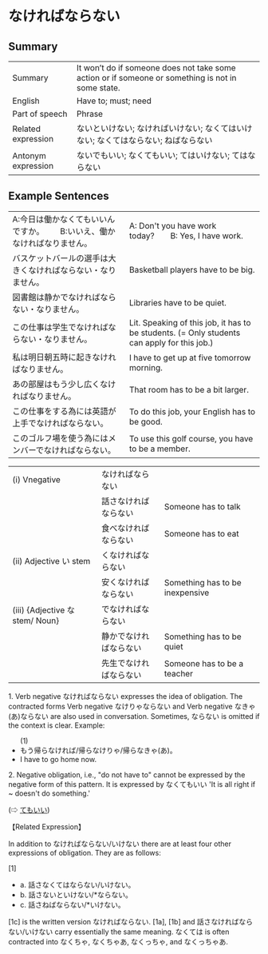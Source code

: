 # なければならない

## Summary

<table><tr>   <td>Summary</td>   <td>It won’t do if someone does not take some action or if someone or something is not in some state.</td></tr><tr>   <td>English</td>   <td>Have to; must; need</td></tr><tr>   <td>Part of speech</td>   <td>Phrase</td></tr><tr>   <td>Related expression</td>   <td>ないといけない; なければいけない; なくてはいけない; なくてはならない; ねばならない</td></tr><tr>   <td>Antonym expression</td>   <td>ないでもいい; なくてもいい; てはいけない; てはならない</td></tr></table>

## Example Sentences

<table><tr>   <td>A:今日は働かなくてもいいんですか。  B:いいえ、働かなければなりません。</td>   <td>A: Don't you have work today?&emsp;&emsp;B: Yes, I have work.</td></tr><tr>   <td>バスケットバールの選手は大きくなければならない・なりません。</td>   <td>Basketball players have to be big.</td></tr><tr>   <td>図書館は静かでなければならない・なりません。</td>   <td>Libraries have to be quiet.</td></tr><tr>   <td>この仕事は学生でなければならない・なりません。</td>   <td>Lit. Speaking of this job, it has to be students. (= Only students can apply for this job.)</td></tr><tr>   <td>私は明日朝五時に起きなければなりません。</td>   <td>I have to get up at five tomorrow morning.</td></tr><tr>   <td>あの部屋はもう少し広くなければなりません。</td>   <td>That room has to be a bit larger.</td></tr><tr>   <td>この仕事をする為には英語が上手でなければならない。</td>   <td>To do this job, your English has to be good.</td></tr><tr>   <td>このゴルフ場を使う為にはメンバーでなければならない。</td>   <td>To use this golf course, you have to be a member.</td></tr></table>

<table class="table"> <tbody><tr class="tr head"> <td class="td"><span class="numbers">(i)</span> <span> <span class="bold">Vnegative</span></span></td> <td class="td"><span class="concept">なければならない</span> </td> <td class="td"><span>&nbsp;</span></td> </tr> <tr class="tr"> <td class="td"><span>&nbsp;</span></td> <td class="td"><span>話さ<span class="concept">なければならない</span></span> </td> <td class="td"><span>Someone    has to talk</span></td> </tr> <tr class="tr"> <td class="td"><span>&nbsp;</span></td> <td class="td"><span>食べ<span class="concept">なければならない</span></span> </td> <td class="td"><span>Someone    has to eat</span></td> </tr> <tr class="tr head"> <td class="td"><span class="numbers">(ii)</span> <span> <span class="bold">Adjective い stem</span></span></td> <td class="td"><span class="concept">くなければならない</span> </td> <td class="td"><span>&nbsp;</span></td> </tr> <tr class="tr"> <td class="td"><span>&nbsp;</span></td> <td class="td"><span>安<span class="concept">くなければならない</span></span> </td> <td class="td"><span>Something    has to be inexpensive</span></td> </tr> <tr class="tr head"> <td class="td"><span class="numbers">(iii)</span> <span> <span class="bold">{Adjective な stem/   Noun}</span></span></td> <td class="td"><span class="concept">でなければならない</span> </td> <td class="td"><span>&nbsp;</span></td> </tr> <tr class="tr"> <td class="td"><span>&nbsp;</span></td> <td class="td"><span>静か<span class="concept">でなければならない</span></span> </td> <td class="td"><span>Something    has to be quiet</span></td> </tr> <tr class="tr"> <td class="td"><span>&nbsp;</span></td> <td class="td"><span>先生<span class="concept">でなければならない</span></span> </td> <td class="td"><span>Someone    has to be a teacher</span></td> </tr></tbody></table>

<p>1. Verb negative <span class="cloze">なければならない</span> expresses the idea of obligation. The contracted forms Verb negative <span class="cloze">なけりゃならない</span> and Verb negative <span class="cloze">なきゃ(あ)ならない</span> are also used in conversation. Sometimes, <span class="cloze">ならない</span> is omitted if the context is clear. Example:</p>  <ul>(1) <li>もう帰ら<span class="cloze">なければ</span>/帰ら<span class="cloze">なけりゃ</span>/帰ら<span class="cloze">なきゃ(あ)</span>。</li> <li>I have to go home now.</li> </ul>  <p>2. Negative obligation, i.e., "do not have to" cannot be expressed by the negative form of this pattern. It is expressed by なくてもいい 'It is all right if ~ doesn't do something.'</p>  <p>(⇨ <a href="#㊦ てもいい">てもいい</a>)</p>  <p>【Related Expression】</p>  <p>In addition to <span class="cloze">なければならない</span>/いけない there are at least four other expressions of obligation. They are as follows:</p>  <p>[1]</p>  <ul> <li>a. 話さなくてはならない/いけない。</li> <div class="divide"></div> <li>b. 話さないといけない/*ならない。</li> <div class="divide"></div> <li>c. 話さねばならない/*いけない。</li> </ul>  <p>[1c] is the written version <span class="cloze">なければならない</span>. [1a], [1b] and 話さ<span class="cloze">なければならない</span>/いけない carry essentially the same meaning. なくては is often contracted into なくちゃ, なくちゃあ, なくっちゃ, and なくっちゃあ.</p>

